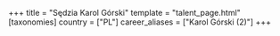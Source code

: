 +++
title = "Sędzia Karol Górski"
template = "talent_page.html"
[taxonomies]
country = ["PL"]
career_aliases = ["Karol Górski (2)"]
+++
